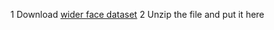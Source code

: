 1 Download [wider face dataset]([https://mega.nz/file/MgVhQSoS#kOcuJFezOwU_9F46GZ1KJnX1STNny-tlD5oaJ9Hv0gY](http://shuoyang1213.me/WIDERFACE/)http://shuoyang1213.me/WIDERFACE/)
2 Unzip the file and put it here
